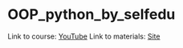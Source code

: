 # OOP_python_by_selfedu

Link to course: [YouTube](https://www.youtube.com/playlist?list=PLA0M1Bcd0w8zPwP7t-FgwONhZOHt9rz9E)
Link to materials: [Site](https://proproprogs.ru/python_oop)

